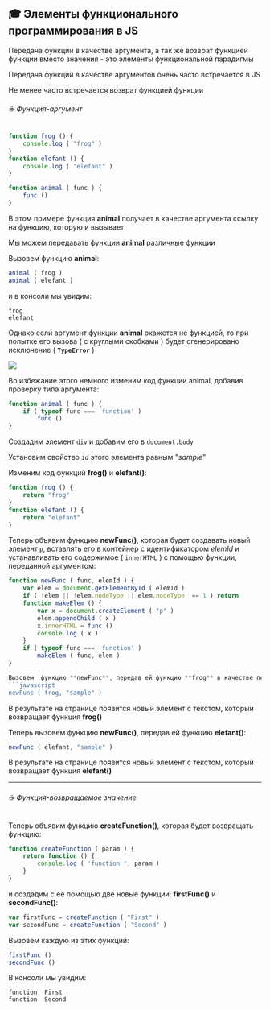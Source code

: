 ## :mortar_board: Элементы функционального программирования в JS

Передача функции в качестве аргумента, а так же возврат функцией функции вместо значения - это элементы функциональной парадигмы

Передача функций в качестве аргументов очень часто встречается в JS

Не менее часто встречается возврат функцией функции

###### :coffee: Функция-аргумент
```javascript
function frog () {
    console.log ( "frog" )
}
function elefant () {
    console.log ( "elefant" )
}

function animal ( func ) {
    func ()
}
```
В этом примере функция **animal** получает в качестве аргумента ссылку на функцию, которую и вызывает

Мы можем передавать функции **animal** различные функции 

Вызовем функцию **animal**:
```javascript
animal ( frog )
animal ( elefant )
```
и в консоли мы увидим:
```console
frog
elefant
```
Однако если аргумент функции **animal** окажется не функцией, то при попытке его вызова ( с круглыми скобками ) будет сгенерировано исключение ( **`TypeError`** )

![](https://lh3.googleusercontent.com/3GB6A4pHq6LgFdRGD31bjB5sEUMgWCTYJHf9JmNjOX-r-6PMN54s6-vRTL5d73Nw7lKkAntT_2d0Ea4kcEpenX-gTm8nuNXGXvgJ0DKxw82A36E8hZbr-Zmggh9N7ZJbK4G5TkfTDDY5DHw)

Во избежание этого немного изменим код функции animal, 
добавив проверку типа аргумента:
```javascript
function animal ( func ) {
    if ( typeof func === 'function' )
        func ()
}
```
Создадим элемент `div`  и  добавим его в  `document.body`

Установим свойство  _`id`_  этого элемента  равным "_sample_"

Изменим код функций **frog()** и **elefant()**:
```javascript
function frog () {
    return "frog"
}
function elefant () {
    return "elefant"
}
```
Теперь объявим функцию  **newFunc()**, которая будет создавать новый элемент `p`, вставлять его в контейнер с идентификатором  _elemId_ и устанавливать его содержимое ( `innerHTML` ) с помощью функции, переданной аргументом:
```javascript
function newFunc ( func, elemId ) {
    var elem = document.getElementById ( elemId )
    if ( !elem || !elem.nodeType || elem.nodeType !== 1 ) return
    function makeElem () {
        var x = document.createElement ( "p" )
        elem.appendChild ( x )
        x.innerHTML = func ()
        console.log ( x )
    }
    if ( typeof func === 'function' )
        makeElem ( func, elem )
}

Вызовем  функцию **newFunc**, передав ей функцию **frog** в качестве первого аргумента, а вторым аргументом передадим ей  `id` созданного нами элемента ( "_sample_" ):
```javascript
newFunc ( frog, "sample" )
```
В результате на странице появится новый элемент с текстом, который возвращает функция **frog()**

Теперь вызовем  функцию **newFunc()**, передав ей функцию **elefant()**:
```javascript
newFunc ( elefant, "sample" )
```
В результате на странице появится новый элемент с текстом, который возвращает функция  **elefant()**

***

###### :coffee: Функция-возвращаемое значение

Теперь объявим функцию  **createFunction()**,  которая будет возвращать функцию:
```javascript
function createFunction ( param ) {
    return function () {
        console.log ( 'function ', param )
    }
}
```
и создадим с ее помощью две новые функции: **firstFunc()**  и  **secondFunc()**:
```javascript
var firstFunc = createFunction ( "First" )
var secondFunc = createFunction ( "Second" )
```
Вызовем каждую из этих функций:
```javascript
firstFunc ()
secondFunc ()
```
В консоли мы увидим:
```console
function  First
function  Second
```
